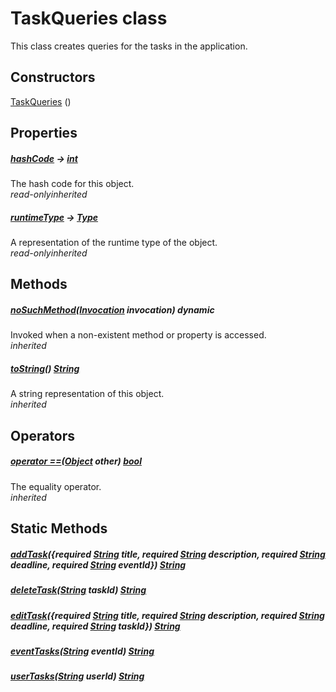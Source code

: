 


# TaskQueries class









<p>This class creates queries for the tasks in the application.</p>




## Constructors

[TaskQueries](../utils_task_queries/TaskQueries/TaskQueries.md) ()

   


## Properties

##### [hashCode](https://api.flutter.dev/flutter/dart-core/Object/hashCode.html) &#8594; [int](https://api.flutter.dev/flutter/dart-core/int-class.html)



The hash code for this object.  
_<span class="feature">read-only</span><span class="feature">inherited</span>_



##### [runtimeType](https://api.flutter.dev/flutter/dart-core/Object/runtimeType.html) &#8594; [Type](https://api.flutter.dev/flutter/dart-core/Type-class.html)



A representation of the runtime type of the object.  
_<span class="feature">read-only</span><span class="feature">inherited</span>_





## Methods

##### [noSuchMethod](https://api.flutter.dev/flutter/dart-core/Object/noSuchMethod.html)([Invocation](https://api.flutter.dev/flutter/dart-core/Invocation-class.html) invocation) dynamic



Invoked when a non-existent method or property is accessed.  
_<span class="feature">inherited</span>_



##### [toString](https://api.flutter.dev/flutter/dart-core/Object/toString.html)() [String](https://api.flutter.dev/flutter/dart-core/String-class.html)



A string representation of this object.  
_<span class="feature">inherited</span>_





## Operators

##### [operator ==](https://api.flutter.dev/flutter/dart-core/Object/operator_equals.html)([Object](https://api.flutter.dev/flutter/dart-core/Object-class.html) other) [bool](https://api.flutter.dev/flutter/dart-core/bool-class.html)



The equality operator.  
_<span class="feature">inherited</span>_







## Static Methods

##### [addTask](../utils_task_queries/TaskQueries/addTask.md)(\{required [String](https://api.flutter.dev/flutter/dart-core/String-class.html) title, required [String](https://api.flutter.dev/flutter/dart-core/String-class.html) description, required [String](https://api.flutter.dev/flutter/dart-core/String-class.html) deadline, required [String](https://api.flutter.dev/flutter/dart-core/String-class.html) eventId}) [String](https://api.flutter.dev/flutter/dart-core/String-class.html)



  




##### [deleteTask](../utils_task_queries/TaskQueries/deleteTask.md)([String](https://api.flutter.dev/flutter/dart-core/String-class.html) taskId) [String](https://api.flutter.dev/flutter/dart-core/String-class.html)



  




##### [editTask](../utils_task_queries/TaskQueries/editTask.md)(\{required [String](https://api.flutter.dev/flutter/dart-core/String-class.html) title, required [String](https://api.flutter.dev/flutter/dart-core/String-class.html) description, required [String](https://api.flutter.dev/flutter/dart-core/String-class.html) deadline, required [String](https://api.flutter.dev/flutter/dart-core/String-class.html) taskId}) [String](https://api.flutter.dev/flutter/dart-core/String-class.html)



  




##### [eventTasks](../utils_task_queries/TaskQueries/eventTasks.md)([String](https://api.flutter.dev/flutter/dart-core/String-class.html) eventId) [String](https://api.flutter.dev/flutter/dart-core/String-class.html)



  




##### [userTasks](../utils_task_queries/TaskQueries/userTasks.md)([String](https://api.flutter.dev/flutter/dart-core/String-class.html) userId) [String](https://api.flutter.dev/flutter/dart-core/String-class.html)



  












